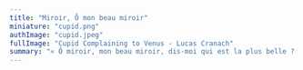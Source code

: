 ```yaml
---
title: "Miroir, Ô mon beau miroir"
miniature: "cupid.png"
authImage: "cupid.jpeg"
fullImage: "Cupid Complaining to Venus - Lucas Cranach"
summary: "« Ô miroir, mon beau miroir, dis-moi qui est la plus belle ? ». Déesse de l'amour, femme vaniteuse ou allégorie de la prudence ne sortent jamais sans cet outil magique."
---
```

